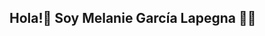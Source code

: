 ## Hola!👋  Soy Melanie García Lapegna 🌸😀

<!--
[![Top Langs](https://github-readme-stats.vercel.app/api/top-langs/?username=Melaniegarcialapegna&layout=donut&theme=radical)](https://github.com/anuraghazra/github-readme-stats)

**Melaniegarcialapegna/Melaniegarcialapegna** is a ✨ _special_ ✨ repository because its `README.md` (this file) appears on your GitHub profile.

Here are some ideas to get you started:

- 🔭 I’m currently working on ...
- 🌱 I’m currently learning ...
- 👯 I’m looking to collaborate on ...
- 🤔 I’m looking for help with ...
- 💬 Ask me about ...
- 📫 How to reach me: ...
- 😄 Pronouns: ...
- ⚡ Fun fact: ...
-->
